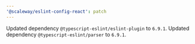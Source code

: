 ```yaml
---
'@scaleway/eslint-config-react': patch
---
```


Updated dependency `@typescript-eslint/eslint-plugin` to `6.9.1`.
Updated dependency `@typescript-eslint/parser` to `6.9.1`.
